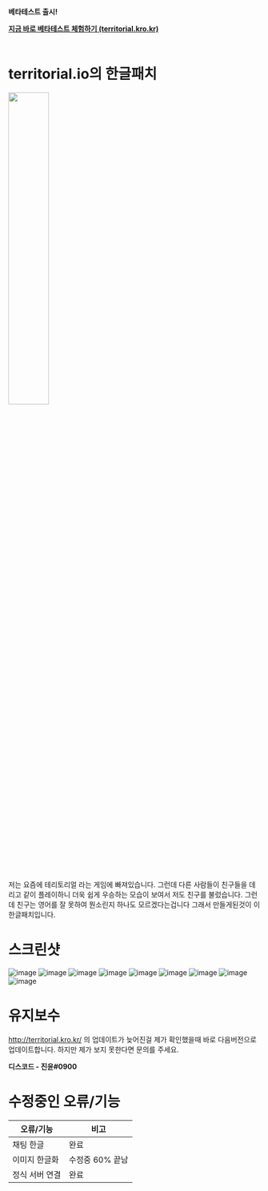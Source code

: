 **베타테스트 출시!**

**[지금 바로 베타테스트 체험하기 (territorial.kro.kr)](http://territorial.kro.kr/)**  
ㅤ
ㅤ
ㅤ

territorial.io의 한글패치 
===============
<img src = "https://user-images.githubusercontent.com/61103309/210180764-8700c3f5-7324-4a2b-8dad-aea980d9f4bd.png" width="40%" height="40%">

저는 요즘에 테리토리얼 라는 게임에 빠져있습니다. 그런데 다른 사람들이 친구들을 데리고 같이 플레이하니 더욱 쉽게 우승하는 모습이 보여서 저도 친구를 불렀습니다. 그런데 친구는 영어를 잘 못하여 뭔소린지 하나도 모르겠다는겁니다 그래서 만들게된것이 이 한글패치입니다.

스크린샷
==========
![image](https://user-images.githubusercontent.com/61103309/210161542-83cf5653-e2b2-470c-994b-2b369d53a725.png)
![image](https://user-images.githubusercontent.com/61103309/210161551-340e37b6-512a-473c-9de4-f4ccb0c2e589.png)
![image](https://user-images.githubusercontent.com/61103309/210180841-2a41e297-9039-4ad5-b805-7c1dfb9e5903.png)
![image](https://user-images.githubusercontent.com/61103309/210161687-6f4eab41-5992-40d4-93f9-7c8d65b6c18a.png)
![image](https://user-images.githubusercontent.com/61103309/210161689-530ca0fe-0d0f-4ab3-8ba5-f66dcc729148.png)
![image](https://user-images.githubusercontent.com/61103309/210180871-5c3d0c27-e1a6-4918-9488-0238af779338.png)
![image](https://user-images.githubusercontent.com/61103309/210180889-33eb3cf1-d86d-4b58-a999-0909fb967c76.png)
![image](https://user-images.githubusercontent.com/61103309/210180904-5ff63677-919a-4b0f-b7ea-3694efc1adc0.png)
![image](https://user-images.githubusercontent.com/61103309/210180938-ce931c41-a039-4a54-bbf3-9c13fd8175d8.png)



유지보수
==========
http://territorial.kro.kr/ 의 업데이트가 늦어진걸 제가 확인했을때 바로 다음버전으로 업데이트합니다. 하지만 제가 보지 못한다면 문의를 주세요. 

**디스코드 - 진윤#0900**

수정중인 오류/기능
==========
|오류/기능| 비고 |
|--|--|
| 채팅 한글 | 완료 |
| 이미지 한글화 | 수정중 60% 끝남 | 
| 정식 서버 연결 | 완료 | 
